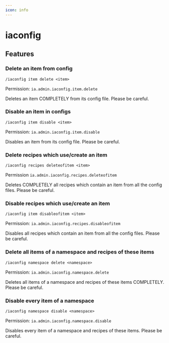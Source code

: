 ```yaml
---
icon: info
---
```


# iaconfig

## Features

### Delete an item from config

`/iaconfig item delete <item>`

Permission: `ia.admin.iaconfig.item.delete`

Deletes an item COMPLETELY from its config file. Please be careful.

### Disable an item in configs

`/iaconfig item disable <item>`

Permission: `ia.admin.iaconfig.item.disable`

Disables an item from its config file. Please be careful.

### Delete recipes which use/create an item

`/iaconfig recipes deleteofitem <item>`

Permission `ia.admin.iaconfig.recipes.deleteofitem`

Deletes COMPLETELY all recipes which contain an item from all the config files. Please be careful.

### Disable recipes which use/create an item

`/iaconfig item disableofitem <item>`

Permission: `ia.admin.iaconfig.recipes.disableofitem`

Disables all recipes which contain an item from all the config files. Please be careful.

### Delete all items of a namespace and recipes of these items

`/iaconfig namespace delete <namespace>`

Permission: `ia.admin.iaconfig.namespace.delete`

Deletes all items of a namespace and recipes of these items COMPLETELY. Please be careful.

### Disable every item of a namespace

`/iaconfig namespace disable <namespace>`

Permission: `ia.admin.iaconfig.namespace.disable`

Disables every item of a namespace and recipes of these items. Please be careful.